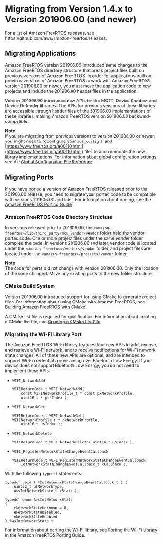 # Migrating from Version 1\.4\.x to Version 201906\.00 \(and newer\)<a name="porting-migration"></a>

For a list of Amazon FreeRTOS releases, see [https://github\.com/aws/amazon\-freertos/releases](https://github.com/aws/amazon-freertos/releases)\.

## Migrating Applications<a name="w3aac14b5"></a>

Amazon FreeRTOS version 201906\.00 introduced some changes to the Amazon FreeRTOS directory structure that break project files built on previous versions of Amazon FreeRTOS\. In order for applications built on previous versions of Amazon FreeRTOS to work with Amazon FreeRTOS version 201906\.00 or newer, you must move the application code to new projects and include the 201906\.00 header files in the application\.

Version 201906\.00 introduced new APIs for the MQTT, Device Shadow, and Device Defender libraries\. The APIs for previous versions of these libraries are accessible through header files of the 201906\.00 implementations of these libraries, making Amazon FreeRTOS version 201906\.00 backward\-compatible\.

**Note**  
If you are migrating from previous versions to version 201906\.00 or newer, you might need to reconfigure your `iot_config.h` and [https://www.freertos.org/a00110.html](https://www.freertos.org/a00110.html) files to accommodate the new library implementations\. For information about global configuration settings, see the [ Global Configuration File Reference](https://docs.aws.amazon.com/freertos/latest/lib-ref/c-sdk/main/global_library_config.html#IOT_CONFIG_FILE)\.

## Migrating Ports<a name="w3aac14b7"></a>

If you have ported a version of Amazon FreeRTOS released prior to the 201906\.00 release, you need to migrate your ported code to be compatible with versions 201906\.00 and later\. For information about porting, see the [Amazon FreeRTOS Porting Guide](https://docs.aws.amazon.com/freertos/latest/portingguide/)\.

### Amazon FreeRTOS Code Directory Structure<a name="w3aac14b7b5"></a>

In versions released prior to 201906\.00, the `<amazon-freertos>/lib/third_party/mcu_vendor/vendor` folder held the vendor\-ported code\. One or more project files under the same *vendor* folder compiled the code\. In versions 201906\.00 and later, vendor code is located under the `<amazon-freertos>/vendors/vendor` folder, and project files are located under the `<amazon-freertos>/projects/vendor` folder\.

**Note**  
The code for ports did not change with version 201906\.00\. Only the location of the code changed\. Move any existing ports to the new folder structure\.

### CMake Build System<a name="w3aac14b7b7"></a>

Version 201906\.00 introduced support for using CMake to generate project files\. For information about using CMake with Amazon FreeRTOS, see [Building Amazon FreeRTOS with CMake](building-cmake.md)\.

A CMake list file is required for qualification\. For information about creating a CMake list file, see [Creating a CMake List File](porting-cmake-setup.md)\.

### Migrating the Wi\-Fi Library Port<a name="migrate-wifi"></a>

The Amazon FreeRTOS Wi\-Fi library features four new APIs to add, remove, and retrieve a Wi\-Fi network, and to receive notifications for Wi\-Fi network state changes\. All of these new APIs are optional, and are intended to support Wi\-Fi credentials provisioning over Bluetooth Low Energy\. If your device does not support Bluetooth Low Energy, you do not need to implement these APIs\.
+ `WIFI_NetworkAdd`

  ```
  WIFIReturnCode_t WIFI_NetworkAdd( 
      const WIFINetworkProfile_t * const pxNetworkProfile,
      uint16_t * pusIndex );
  ```
+ `WIFI_NetworkGet`

  ```
  WIFIReturnCode_t WIFI_NetworkGet( 
  WIFINetworkProfile_t * pxNetworkProfile,
      uint16_t usIndex );
  ```
+ `WIFI_NetworkDelete`

  ```
  WIFIReturnCode_t WIFI_NetworkDelete( uint16_t usIndex );
  ```
+ `WIFI_RegisterNetworkStateChangeEventCallback`

  ```
  WIFIReturnCode_t WIFI_RegisterNetworkStateChangeEventCallback( 
      IotNetworkStateChangeEventCallback_t xCallback );
  ```

With the following `typedef` statements:

```
typedef void ( *IotNetworkStateChangeEventCallback_t ) ( 
    uint32_t ulNetworkType, 
    AwsIotNetworkState_t xState );
```

```
typedef enum AwsIotNetworkState
{
    eNetworkStateUnknown = 0,
    eNetworkStateDisabled,
    eNetworkStateEnabled
} AwsIotNetworkState_t;
```

For information about porting the Wi\-Fi library, see [Porting the Wi\-Fi Library](https://docs.aws.amazon.com/freertos/latest/portingguide/afr-porting-wifi.html) in the Amazon FreeRTOS Porting Guide\.